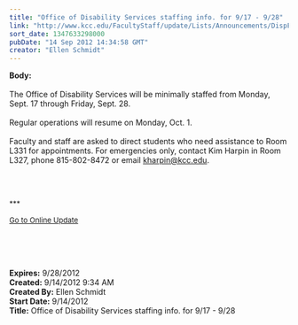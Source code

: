 ```yaml
---
title: "Office of Disability Services staffing info. for 9/17 - 9/28"
link: "http://www.kcc.edu/FacultyStaff/update/Lists/Announcements/DispForm.aspx?ID=820"
sort_date: 1347633298000
pubDate: "14 Sep 2012 14:34:58 GMT"
creator: "Ellen Schmidt"
---
```


<div><b>Body:</b> <div class="ExternalClassD536D165583245E68730505C651B87DC"><div><br />The Office of Disability Services will be minimally staffed from Monday, Sept. 17 through Friday, Sept. 28.</div>
<div> </div>
<div>Regular operations will resume on Monday, Oct. 1. </div>
<div> </div>
<div>Faculty and staff are asked to direct students who need assistance to Room L331 for appointments. For emergencies only, contact Kim Harpin in Room L327, phone 815-802-8472 or email <a href="mailto:kharpin@kcc.edu">kharpin@kcc.edu</a>.</div>
<div> </div>
<div>
<p><font size="2"></font> </p>
<p><font size="2">***</font></p>
<p><font size="2"><a href="/FacultyStaff/update/Pages/dailyupdate.aspx">Go to Online Update</a></font><font size="2"></font></p>
<p><font size="2"></font> </p></div>
<div> </div>
<div> </div></div></div>
<div><b>Expires:</b> 9/28/2012</div>
<div><b>Created:</b> 9/14/2012 9:34 AM</div>
<div><b>Created By:</b> Ellen Schmidt</div>
<div><b>Start Date:</b> 9/14/2012</div>
<div><b>Title:</b> Office of Disability Services staffing info. for 9/17 - 9/28</div>
